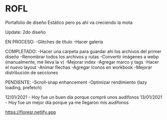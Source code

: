 # ROFL
Portafolio de diseño
Estático pero ps ahí va creciendo la mota

Update: 2do diseño

EN PROCESO:
 -Glitches de título
 -Hacer galería

COMPLETADO:
-Hacer una carpeta para guardar ahí los archivos del primer diseño
-Renombrar todos los archivos y rutas
-Convertir imágenes a webp (manualmente, me lleva la v)
-Mejorar index
-Agregar marco y tags
-Hacer el nuevo layout
-Animar flechas
-Agregar íconos en workbook
-Mejorar distribución de secciones

PENDIENTE:
-Scroll-snap enhancement
-Optimizar rendimiento (lazy loading, prefetch)




12/01/2021 - Hoy fue un buen día porque compré unos audífonos
13/01/2021 - Hoy fue un mejor día porque ya me llegaron mis audífonos

https://floresr.netlify.app